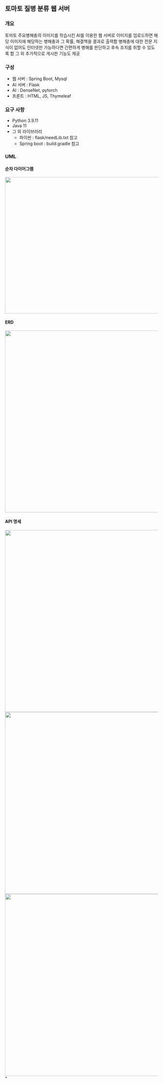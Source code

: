 ## 토마토 질병 분류 웹 서버
### 개요
토마토 주요병해충의 이미지를 학습시킨 AI를 이용한 웹 서버로 이미지를 업로드하면 해당 이미지에
해당하는 병해충과 그 확률, 해결책을 결과로 출력함 병해충에 대한 전문 지식이 없어도 인터넷만 가능하다면
간편하게 병해를 판단하고 후속 조치를 취할 수 있도록 함 그 외 추가적으로 게시판 기능도 제공


### 구성
- 웹 서버 : Spring Boot, Mysql
- AI 서버 : Flask
- AI : DenseNet, pytorch
- 프론트 : HTML, JS, Thymeleaf


### 요구 사항
- Python 3.9.11
- Java 11 
- 그 외 라이브러리
  - 파이썬 : flask/needLib.txt 참고
  - Spring boot : build.gradle 참고




### UML
#### 순차 다이어그램
<img src="https://github.com/whffu762/Tomato-disease-classifier/assets/117614180/5c3c0b8a-5cdf-4d2a-80a8-2bc82d87443e" width="600" height="450">

#### ERD
<img src="https://github.com/whffu762/Tomato-disease-classifier/assets/117614180/ea33265d-3d34-42fd-afad-57b47ee3ae1a" width="600">

#### API 명세
<img src="https://github.com/whffu762/Tomato-disease-classifier/assets/117614180/92cbfff5-83f3-4201-8a9a-4c248e91fae8" width="600">
<br>
<img src="https://github.com/whffu762/Tomato-disease-classifier/assets/117614180/afad7481-d817-445d-94f1-b446c41d6bf6" width="600">
<br>
<img src="https://github.com/whffu762/Tomato-disease-classifier/assets/117614180/d67f5137-119a-4138-8e96-cf8882b5c5cc" width="600">
"
